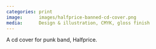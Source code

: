 ```yaml
---
categories: print
image:      images/halfprice-banned-cd-cover.png
media:      Design & illustration, CMYK, gloss finish
---
```

A cd cover for punk band, Halfprice.
